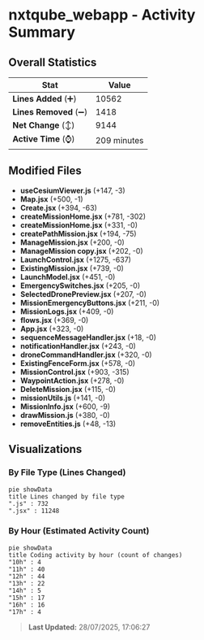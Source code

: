 # nxtqube_webapp - Activity Summary 

## Overall Statistics

| Stat                   | Value                                                             |
| ---------------------- | ----------------------------------------------------------------- |
| **Lines Added** (➕)   | 10562                                          |
| **Lines Removed** (➖) | 1418                                        |
| **Net Change** (↕)    | 9144                |
| **Active Time** (⌚)   | 209 minutes |


## Modified Files
- **useCesiumViewer.js** (+147, -3)
- **Map.jsx** (+500, -1)
- **Create.jsx** (+394, -63)
- **createMissionHome.jsx** (+781, -302)
- **createMissionHome.jsx** (+331, -0)
- **createPathMission.jsx** (+194, -75)
- **ManageMission.jsx** (+200, -0)
- **ManageMission copy.jsx** (+202, -0)
- **LaunchControl.jsx** (+1275, -637)
- **ExistingMission.jsx** (+739, -0)
- **LaunchModel.jsx** (+451, -0)
- **EmergencySwitches.jsx** (+205, -0)
- **SelectedDronePreview.jsx** (+207, -0)
- **MissionEmergencyButtons.jsx** (+211, -0)
- **MissionLogs.jsx** (+409, -0)
- **flows.jsx** (+369, -0)
- **App.jsx** (+323, -0)
- **sequenceMessageHandler.jsx** (+18, -0)
- **notificationHandler.jsx** (+243, -0)
- **droneCommandHandler.jsx** (+320, -0)
- **ExistingFenceForm.jsx** (+578, -0)
- **MissionControl.jsx** (+903, -315)
- **WaypointAction.jsx** (+278, -0)
- **DeleteMission.jsx** (+115, -0)
- **missionUtils.js** (+141, -0)
- **MissionInfo.jsx** (+600, -9)
- **drawMission.js** (+380, -0)
- **removeEntities.js** (+48, -13)

## Visualizations

### By File Type (Lines Changed)

```mermaid
pie showData
title Lines changed by file type
".js" : 732
".jsx" : 11248
```

### By Hour (Estimated Activity Count)

```mermaid
pie showData
title Coding activity by hour (count of changes)
"10h" : 4
"11h" : 40
"12h" : 44
"13h" : 22
"14h" : 5
"15h" : 17
"16h" : 16
"17h" : 4
```


> **Last Updated:** 28/07/2025, 17:06:27